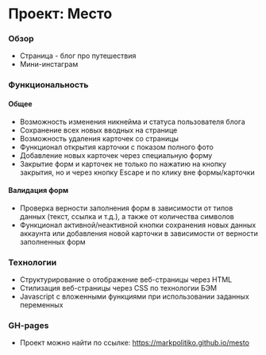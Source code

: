 # Проект: Место

### Обзор

* Страница - блог про путешествия
* Мини-инстаграм


### Функциональность

#### Общее

* Возможность изменения никнейма и статуса пользователя блога
* Сохранение всех новых вводных на странице
* Возможность удаления карточек со страницы
* Функционал открытия карточки с показом полного фото
* Добавление новых карточек через специальную форму
* Закрытие форм и карточек не только по нажатию на кнопку закрытия, но и через кнопку Escape и по клику вне формы/карточки

#### Валидация форм

* Проверка верности заполнения форм в зависимости от типов данных (текст, ссылка и т.д.), а также от количества символов
* Функционал активной/неактивной кнопки сохранения новых данных аккаунта или добавления новой карточки в зависимости от верности заполненных форм

### Teхнологии

* Структурирование о отображение веб-страницы через HTML
* Стилизация веб-страницы через CSS по технологии БЭМ
* Javascript с вложенными функциями при использовании заданных переменных

### GH-pages

* Проект можно найти по ссылке: https://markpolitiko.github.io/mesto
